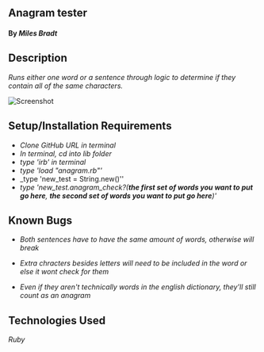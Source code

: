 ## **Anagram tester**

#### By _**Miles Bradt**_

## Description

_Runs either one word or a sentence through logic to determine if they contain all of the same characters._

![Screenshot](https://i.imgur.com/S0afVDZ.png)

## Setup/Installation Requirements

* _Clone GitHub URL in terminal_
* _In terminal, cd into lib folder_
* _type 'irb' in terminal_
* _type 'load "anagram.rb"'_
* _type 'new_test = String.new()''
* _type 'new_test.anagram_check?(**the first set of words you want to put go here**, **the second set of words you want to put go here**)'_

## Known Bugs

  * _Both sentences have to have the same amount of words, otherwise will break_

  *  _Extra chracters besides letters will need to be included in the word or else it wont check for them_

  * _Even if they aren't technically words in the english dictionary, they'll still count as an anagram_

  
## Technologies Used
_Ruby_
